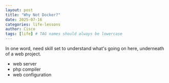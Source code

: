 ```yaml
---
layout: post
title: "Why Not Docker?"
date: 2025-07-16
categories: life-lessons
author: Cisco
tags: [life] # TAG names should always be lowercase
---
```



In one word, need skill set to understand what's going on here, underneath of a web project.
- web server
- php compiler
- web configuration
